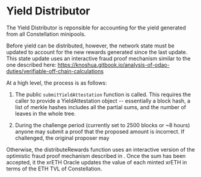 # Yield Distributor

The Yield Distributor is reponsible for accounting for the yield generated from all Constellation minipools. 

Before yield can be distributed, however, the network state must be updated to account for the new rewards generated since the last update. This state update uses an interactive fraud proof mechanism similar to the one described here: https://knoshua.gitbook.io/analysis-of-odao-duties/verifiable-off-chain-calculations

At a high level, the process is as follows:

1) The public `submitYieldAttestation` function is called. This requires the caller to provide a YieldAttestation object -- essentially a block hash, a list of merkle hashes includes all the partial sums, and the number of leaves in the whole tree.

2) During the challenge period (currently set to 2500 blocks or ~8 hours) anyone may submit a proof that the proposed amount is incorrect. If challenged, the original proposer may 

Otherwise, the distributeRewards function uses an interactive version of the optimistic fraud proof mechanism described in . Once the sum has been accepted, it the xrETH Oracle updates the value of each minted xrETH in terms of the ETH TVL of Constellation.